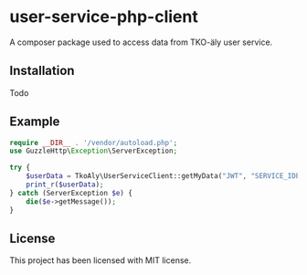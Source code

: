 # user-service-php-client

A composer package used to access data from TKO-äly user service.

## Installation

Todo

## Example

```php
require __DIR__ . '/vendor/autoload.php';
use GuzzleHttp\Exception\ServerException;

try {
    $userData = TkoAly\UserServiceClient::getMyData("JWT", "SERVICE_IDENTIFIER");
    print_r($userData);
} catch (ServerException $e) {
    die($e->getMessage());
}
```

## License

This project has been licensed with MIT license.